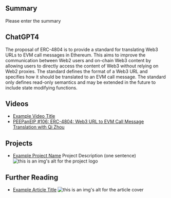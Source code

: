 ## Summary

Please enter the summary

## ChatGPT4

The proposal of ERC-4804 is to provide a standard for translating Web3 URLs to EVM call messages in Ethereum. This aims to improve the communication between Web2 users and on-chain Web3 content by allowing users to directly access the content of Web3 without relying on Web2 proxies. The standard defines the format of a Web3 URL and specifies how it should be translated to an EVM call message. The standard only defines read-only semantics and may be extended in the future to include state modifying functions.

## Videos

- [Example Video Title](https://www.youtube.com/watch?v=TDGq4aeevgY)
- [PEEPanEIP #106: ERC-4804: Web3 URL to EVM Call Message Translation with Qi Zhou](https://www.youtube.com/watch?v=WzYQLF6p2SM&list=PL4cwHXAawZxqu0PKKyMzG_3BJV_xZTi1F&index=7)

## Projects

- [Example Project Name](https://xxxx.xxx/xxxxx) Project Description (one sentence) ![this is an img's alt for the project logo](https://xxxx.xxx/project-logo.xxx)

## Further Reading

- [Example Article Title](https://xxxx.xxx/xxxxx) ![this is an img's alt for the article cover](https://xxxx.xxx/article-cover.xxx)
